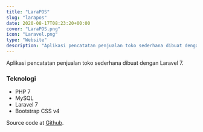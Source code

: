 ```yaml
---
title: "LaraPOS"
slug: "larapos"
date: 2020-08-17T08:23:20+00:00
cover: "LaraPOS.png"
icon: "Laravel.png"
type: "Website"
description: "Aplikasi pencatatan penjualan toko sederhana dibuat dengan Laravel 7."
---
```


Aplikasi pencatatan penjualan toko sederhana dibuat dengan Laravel 7.

### Teknologi
- PHP 7
- MySQL
- Laravel 7
- Bootstrap CSS v4

Source code at [Github](https://github.com/rafipriatna/LaraPOS).
